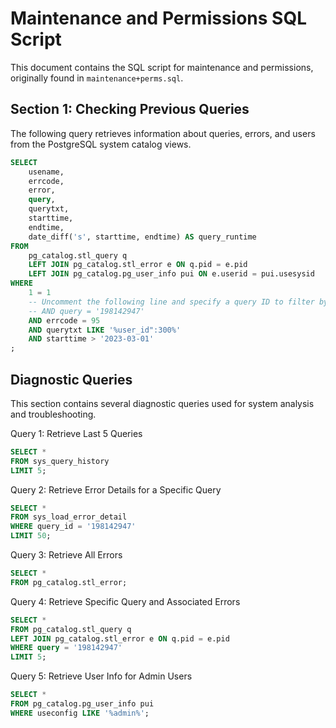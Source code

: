 # Maintenance and Permissions SQL Script

This document contains the SQL script for maintenance and permissions, originally found in `maintenance+perms.sql`.

## Section 1: Checking Previous Queries

The following query retrieves information about queries, errors, and users from the PostgreSQL system catalog views.

```sql
SELECT
    usename,
    errcode,
    error,
    query,
    querytxt,
    starttime,
    endtime,
    date_diff('s', starttime, endtime) AS query_runtime
FROM
    pg_catalog.stl_query q
    LEFT JOIN pg_catalog.stl_error e ON q.pid = e.pid
    LEFT JOIN pg_catalog.pg_user_info pui ON e.userid = pui.usesysid
WHERE
    1 = 1
    -- Uncomment the following line and specify a query ID to filter by a specific query
    -- AND query = '198142947'
    AND errcode = 95
    AND querytxt LIKE '%user_id":300%'
    AND starttime > '2023-03-01'
;
```

## Diagnostic Queries

This section contains several diagnostic queries used for system analysis and troubleshooting.

Query 1: Retrieve Last 5 Queries
```sql
SELECT *
FROM sys_query_history
LIMIT 5;
```
Query 2: Retrieve Error Details for a Specific Query
```sql
SELECT *
FROM sys_load_error_detail
WHERE query_id = '198142947'
LIMIT 50;
```
Query 3: Retrieve All Errors
```sql
SELECT *
FROM pg_catalog.stl_error;
```
Query 4: Retrieve Specific Query and Associated Errors
```sql
SELECT *
FROM pg_catalog.stl_query q
LEFT JOIN pg_catalog.stl_error e ON q.pid = e.pid
WHERE query = '198142947'
LIMIT 5;
```
Query 5: Retrieve User Info for Admin Users
```sql
SELECT *
FROM pg_catalog.pg_user_info pui
WHERE useconfig LIKE '%admin%';
```
